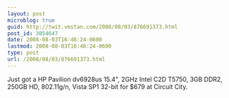 ```yaml
---
layout: post
microblog: true
guid: http://twit.vmstan.com/2008/08/03/876691373.html
post_id: 3054647
date: 2008-08-03T16:46:24-0600
lastmod: 2008-08-03T16:46:24-0600
type: post
url: /2008/08/03/876691373.html
---
```

Just got a HP Pavilion dv6928us 15.4", 2GHz Intel C2D T5750, 3GB DDR2, 250GB HD, 802.11g/n, Vista SP1 32-bit for $679 at Circuit City.
